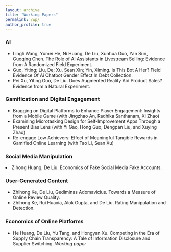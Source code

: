 ```yaml
---
layout: archive
title: "Working Papers"
permalink: /wp/
author_profile: true
---
```


### AI

<ul>

 <li> Lingli Wang, Yumei He, Ni Huang, De Liu, Xunhua Guo, Yan Sun, Guoqing Chen. The Role of AI Assistants in Livestream Selling: Evidence from A Randomized Field Experiment. </li>

   <li>
      <p style="display: inline;">Guo, Yiting; Liu, De; Xu, Sean Xin; Yin, Ximing. Is This Bot A Her? Field Evidence Of Ai Chatbot Gender Effect In Debt Collection. </p>
   </li>
   <li>
      <p style="display: inline;">Pei Xu, Yiting Guo, De Liu. Does Augmented Reality Aid Product Sales? Evidence from a Natural Experiment. </p>
   </li>
</ul>

### Gamification and Digital Engagement

<ul>
   <li>
       <p style="display: inline;">Bragging on Digital Platforms to Enhance Player Engagement: Insights from a Mobile Game  (with Jingzhao An, Radhika Santhanam, Xi Zhao) </p>
   </li>
   <li>
       <p style="display: inline;">Examining Microtasking Design for Self-Improvement Apps Through a Present Bias Lens (with Yi Gao, Hong Guo, Dengpan Liu, and Xuying Zhao) </p>
   </li>
   <li>
      <p style="display: inline;">Re-engage Low Achievers: Effect of Meaningful Tangible Rewards in Gamified Online Learning (with Tao Li, Sean Xu) </p>
   
   </li>
</ul>

### Social Media Manipulation
   <li>
      <p style="display: inline;">Zihong Huang, De Liu. Economics of Fake Social Media Fake Accounts. </p>
   </li>   


### User-Generated Content

<ul>

   <li>
      <p style="display: inline;">Zhihong Ke, De Liu, Gediminas Adomavicius. Towards a Measure of Online Review Quality. </p>
   </li>
   <li>
      <p style="display: inline;">Zhihong Ke,  Rui Huaxia, Alok Gupta, and De Liu. Rating Manipulation and Detection. </p>
   </li>

<!--    <li>
      <p style="display: inline;">Yumei He, Xunhua Guo, De Liu, and Guoqing Chen. Just Enjoy it! The Effect of Model Attractiveness in Online Review Helpfulness. <i>Working paper</i></p>
   </li> -->
<!--    <li>
      <p style="display: inline;">Juan Ling, Raina Brands, Dan Brass, De Liu, Steve Borgatti, and Ajay Mehra. Gender, Structural Hules, and Legitimacy: The Production of Useful Knowledge in Elite Management Journals (1970- 2006). <i>Working paper</i></p>
   </li> -->
</ul>


### Economics of Online Platforms

<ul>

   <li>
      <p style="display: inline;">He Huang, De Liu, Yu Tang, and Hongyan Xu. Competing in the Era of Supply Chain Transparency: A Tale of Information Disclosure and Supplier Switching. <i>Working paper</i></p>
   </li>
</ul>

<!-- ### Crowdfunding / Crowdsourcing -->

<!-- <ul>

</ul> -->

